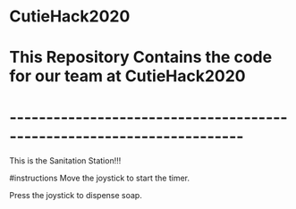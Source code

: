 # CutieHack2020
# This Repository Contains the code for our team at CutieHack2020
# ----------------------------------------------------------------------
This is the Sanitation Station!!! 

#instructions
Move the joystick to start the timer.

Press the joystick to dispense soap.
